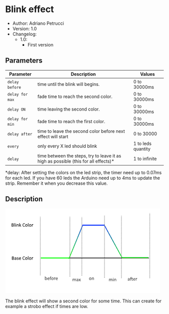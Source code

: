 # Blink effect

* Author: Adriano Petrucci
* Version: 1.0
* Changelog:
    * 1.0:
        * First version

## Parameters
Parameter | Description | Values
--- | --- | ---
`delay before`|time until the blink will begins.|0 to 30000ms
`delay for max`|fade time to reach the second color.|0 to 30000ms
`delay ON`|time leaving the second color.|0 to 30000ms
`delay for min`|fade time to reach the first color.|0 to 30000ms
`delay after`|time to leave the second color before next effect will start|0 to 30000
`every`|only every X led should blink|1 to leds quantity
`delay`|time between the steps, try to leave it as high as possible (this for all effects)*|1 to infinite

*delay: After setting the colors on the led strip, the timer need up to 0.07ms for each led. If you have 60 leds the Arduino need up to 4ms to update the strip. Remember it when you decrease this value.

## Description
![Algotithm](algorithm.png)

The blink effect will show a second color for some time. This can create for example a strobo effect if times are low.

